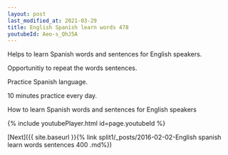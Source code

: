 ```yaml
---
layout: post
last_modified_at: 2021-03-29
title: English Spanish learn words 478 
youtubeId: Aeo-s_QhJ5A
---
```

 
 
Helps to learn Spanish words and sentences for English speakers.

Opportunitiy to repeat the words sentences. 

Practice Spanish language. 
 
10 minutes practice every day. 
 
How to learn Spanish words and sentences for English speakers 
 
{% include youtubePlayer.html id=page.youtubeId %}
 
 
[Next]({{ site.baseurl }}{% link  split1/_posts/2016-02-02-English spanish learn words sentences 400 .md%})
 
